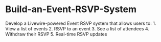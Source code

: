# Build-an-Event-RSVP-System
Develop a Livewire-powered Event RSVP system that allows users to: 1. View a list of events 
2. RSVP to an event 
3. See a list of attendees
4. Withdraw their RSVP 
5. Real-time RSVP updates

